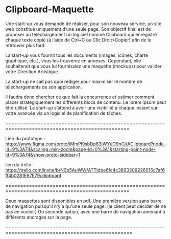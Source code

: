 # Clipboard-Maquette

Une start-up vous demande de réaliser, pour son nouveau service, un site web constitué uniquement d’une seule page.
Son objectif final est de proposer au téléchargement un logiciel nommé Clipboard qui enregistre chaque texte copié (à l’aide de Ctrl+C ou Clic Droit>Copier) afin de le retrouver plus tard.


La start-up vous fournit tous les documents (images, icônes, charte graphique, etc.), vous les trouverez en annexes. Cependant, elle souhaiterait que vous lui fournissiez une maquette (mockups) pour valider votre Direction Artistique.

La start-up ne sait pas quoi rédiger pour maximiser le nombre de téléchargements de son application.

Il faudra donc chercher ce que fait la concurrence et estimer comment placer stratégiquement les différents blocs de contenu. Le lorem ipsum peut être utilisé.
La start-up s’attend à avoir une visibilité à chaque instant sur votre avancée via un logiciel de planification de tâches.


================================================================================================

Lien du prototype : https://www.figma.com/proto/iMmPl9sbDp83jWYuO9nCjU/Clipboard?node-id=9%3A74&scaling=min-zoom&page-id=0%3A1&starting-point-node-id=9%3A74&show-proto-sidebar=1

lien du trello : https://trello.com/invite/b/N0b5AuWW/ATTIdbe6fc4c3893309226016c7af6ff4b0281E67E79/clipboard



================================================================================================


Deux maquettes sont disponibles en pdf. 
Une première version sans barre de navigation puisqu'il n'y a qu'une seule page. (le client peut décider de ne pas en vouloir)
Ou seconde option, avec une barre de navigation amenant à différents ancrages sur la page.


=================================================================================================
